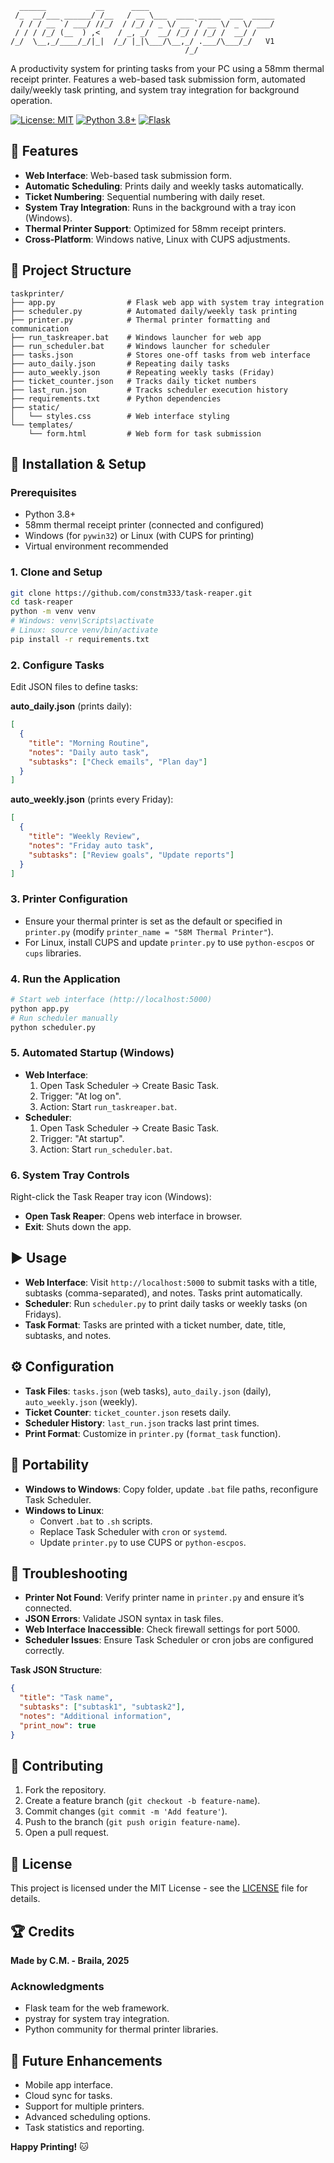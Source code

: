 ```
  ______           __      ____                            
 /_  __/___ ______/ /__   / __ \___  ____ _____  ___  _____
  / / / __ `/ ___/ //_/  / /_/ / _ \/ __ `/ __ \/ _ \/ ___/
 / / / /_/ (__  ) ,<    / _, _/  __/ /_/ / /_/ /  __/ /    
/_/  \__,_/____/_/|_|  /_/ |_|\___/\__,_/ .___/\___/_/   V1
                                       /_/               
```
A productivity system for printing tasks from your PC using a 58mm thermal receipt printer. Features a web-based task submission form, automated daily/weekly task printing, and system tray integration for background operation.

[![License: MIT](https://img.shields.io/badge/License-MIT-yellow.svg)](https://opensource.org/licenses/MIT)
[![Python 3.8+](https://img.shields.io/badge/Python-3.8+-blue.svg)](https://www.python.org/)
[![Flask](https://img.shields.io/badge/Flask-3.1.1-green.svg)](https://flask.palletsprojects.com/)

## 🌟 Features

- **Web Interface**: Web-based task submission form.
- **Automatic Scheduling**: Prints daily and weekly tasks automatically.
- **Ticket Numbering**: Sequential numbering with daily reset.
- **System Tray Integration**: Runs in the background with a tray icon (Windows).
- **Thermal Printer Support**: Optimized for 58mm receipt printers.
- **Cross-Platform**: Windows native, Linux with CUPS adjustments.

## 📁 Project Structure

```
taskprinter/
├── app.py                # Flask web app with system tray integration
├── scheduler.py          # Automated daily/weekly task printing
├── printer.py            # Thermal printer formatting and communication
├── run_taskreaper.bat    # Windows launcher for web app
├── run_scheduler.bat     # Windows launcher for scheduler
├── tasks.json            # Stores one-off tasks from web interface
├── auto_daily.json       # Repeating daily tasks
├── auto_weekly.json      # Repeating weekly tasks (Friday)
├── ticket_counter.json   # Tracks daily ticket numbers
├── last_run.json         # Tracks scheduler execution history
├── requirements.txt      # Python dependencies
├── static/
│   └── styles.css        # Web interface styling
└── templates/
    └── form.html         # Web form for task submission
```

## 🚀 Installation & Setup

### Prerequisites
- Python 3.8+
- 58mm thermal receipt printer (connected and configured)
- Windows (for `pywin32`) or Linux (with CUPS for printing)
- Virtual environment recommended

### 1. Clone and Setup
```bash
git clone https://github.com/constm333/task-reaper.git
cd task-reaper
python -m venv venv
# Windows: venv\Scripts\activate
# Linux: source venv/bin/activate
pip install -r requirements.txt
```

### 2. Configure Tasks
Edit JSON files to define tasks:

**auto_daily.json** (prints daily):
```json
[
  {
    "title": "Morning Routine",
    "notes": "Daily auto task",
    "subtasks": ["Check emails", "Plan day"]
  }
]
```

**auto_weekly.json** (prints every Friday):
```json
[
  {
    "title": "Weekly Review",
    "notes": "Friday auto task",
    "subtasks": ["Review goals", "Update reports"]
  }
]
```

### 3. Printer Configuration
- Ensure your thermal printer is set as the default or specified in `printer.py` (modify `printer_name = "58M Thermal Printer"`).
- For Linux, install CUPS and update `printer.py` to use `python-escpos` or `cups` libraries.

### 4. Run the Application
```bash
# Start web interface (http://localhost:5000)
python app.py
# Run scheduler manually
python scheduler.py
```

### 5. Automated Startup (Windows)
- **Web Interface**:
  1. Open Task Scheduler → Create Basic Task.
  2. Trigger: "At log on".
  3. Action: Start `run_taskreaper.bat`.
- **Scheduler**:
  1. Open Task Scheduler → Create Basic Task.
  2. Trigger: "At startup".
  3. Action: Start `run_scheduler.bat`.

### 6. System Tray Controls
Right-click the Task Reaper tray icon (Windows):
- **Open Task Reaper**: Opens web interface in browser.
- **Exit**: Shuts down the app.

## ▶️ Usage
- **Web Interface**: Visit `http://localhost:5000` to submit tasks with a title, subtasks (comma-separated), and notes. Tasks print automatically.
- **Scheduler**: Run `scheduler.py` to print daily tasks or weekly tasks (on Fridays).
- **Task Format**: Tasks are printed with a ticket number, date, title, subtasks, and notes.

## ⚙️ Configuration
- **Task Files**: `tasks.json` (web tasks), `auto_daily.json` (daily), `auto_weekly.json` (weekly).
- **Ticket Counter**: `ticket_counter.json` resets daily.
- **Scheduler History**: `last_run.json` tracks last print times.
- **Print Format**: Customize in `printer.py` (`format_task` function).

## 🔧 Portability
- **Windows to Windows**: Copy folder, update `.bat` file paths, reconfigure Task Scheduler.
- **Windows to Linux**:
  - Convert `.bat` to `.sh` scripts.
  - Replace Task Scheduler with `cron` or `systemd`.
  - Update `printer.py` to use CUPS or `python-escpos`.

## 🐛 Troubleshooting
- **Printer Not Found**: Verify printer name in `printer.py` and ensure it’s connected.
- **JSON Errors**: Validate JSON syntax in task files.
- **Web Interface Inaccessible**: Check firewall settings for port 5000.
- **Scheduler Issues**: Ensure Task Scheduler or cron jobs are configured correctly.

**Task JSON Structure**:
```json
{
  "title": "Task name",
  "subtasks": ["subtask1", "subtask2"],
  "notes": "Additional information",
  "print_now": true
}
```

## 🤝 Contributing
1. Fork the repository.
2. Create a feature branch (`git checkout -b feature-name`).
3. Commit changes (`git commit -m 'Add feature'`).
4. Push to the branch (`git push origin feature-name`).
5. Open a pull request.

## 📄 License
This project is licensed under the MIT License - see the [LICENSE](LICENSE) file for details.

## 🏆 Credits
**Made by C.M. - Braila, 2025**

### Acknowledgments
- Flask team for the web framework.
- pystray for system tray integration.
- Python community for thermal printer libraries.

## 🔮 Future Enhancements
- Mobile app interface.
- Cloud sync for tasks.
- Support for multiple printers.
- Advanced scheduling options.
- Task statistics and reporting.

**Happy Printing!** 🐱
